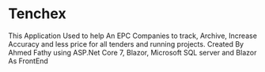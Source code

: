 # Tenchex
This Application Used to help An EPC Companies to track, Archive, Increase Accuracy and less price for all tenders and running projects.
Created By Ahmed Fathy using ASP.Net Core 7, Blazor, Microsoft SQL server and Blazor As FrontEnd
